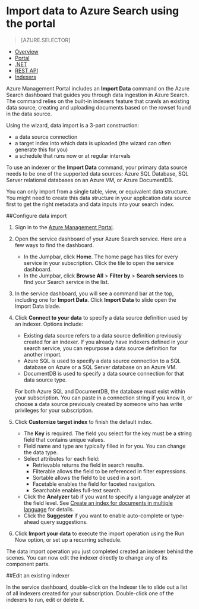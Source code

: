 <properties
	pageTitle="Import data to Azure Search using the portal | Windows Azure | Hosted cloud search service"
	description="How to upload data to an index in Azure Search using the portal"
	services="search"
	documentationCenter=""
	authors="HeidiSteen"
	manager="mblythe"
	editor=""
    tags="Azure Management Portal"/>

<tags
	ms.service="search"
	ms.date="11/09/2015"
	wacn.date=""/>

# Import data to Azure Search using the portal
> [AZURE.SELECTOR]
- [Overview](/documentation/articles/search-what-is-data-import)
- [Portal](/documentation/articles/search-import-data-portal)
- [.NET](/documentation/articles/search-import-data-dotnet)
- [REST API](/documentation/articles/search-import-data-rest-api)
- [Indexers](/documentation/articles/search-howto-connecting-azure-sql-database-to-azure-search-using-indexers-2015-02-28)

Azure Management Portal includes an **Import Data** command on the Azure Search dashboard that guides you through data ingestion in Azure Search. The command relies on the built-in indexers feature that crawls an existing data source, creating and uploading documents based on the rowset found in the data source.

Using the wizard, data import is a 3-part construction:

- a data source connection
- a target index into which data is uploaded (the wizard can often generate this for you)
- a schedule that runs now or at regular intervals

To use an indexer or the **Import Data** command, your primary data source needs to be one of the supported data sources: Azure SQL Database, SQL Server relational databases on an Azure VM, or Azure DocumentDB.

You can only import from a single table, view, or equivalent data structure. You might need to create this data structure in your application data source first to get the right metadata and data inputs into your search index.

##Configure data import

1. Sign in to the [Azure Management Portal](https://manage.windowsazure.cn).

2. Open the service dashboard of your Azure Search service. Here are a few ways to find the dashboard.
	- In the Jumpbar, click **Home**. The home page has tiles for every service in your subscription. Click the tile to open the service dashboard.
	- In the Jumpbar, click **Browse All** > **Filter by** > **Search services** to find your Search service in the list.

3. In the service dashboard, you will see a command bar at the top, including one for **Import Data**. Click **Import Data** to slide open the Import Data blade.

4. Click **Connect to your data** to specify a data source definition used by an indexer. Options include:
	- 	Existing data source refers to a data source definition previously created for an indexer. If you already have indexers defined in your search service, you can repurpose a data source definition for another import.
	- 	Azure SQL is used to specify a data source connection to a SQL database on Azure or a  SQL Server database on an Azure VM. 
	- 	DocumentDB is used to specify a data source connection for that data source type. 

   For both Azure SQL and DocumentDB, the database must exist within your subscription. You can paste in a connection string if you know it, or choose a data source previously created by someone who has write privileges for your subscription.

5. Click **Customize target index** to finish the default index.
	- The **Key** is required. The field you select for the key must be a string field that contains unique values.
	- Field name and type are typically filled in for you. You can change the data type.
	- Select attributes for each field:
		- Retrievable returns the field in search results.
		- Filterable allows the field to be referenced in filter expressions.
		- Sortable allows the field to be used in a sort.
		- Facetable enables the field for faceted navigation.
		- Searchable enables full-text search.
	- Click the **Analyzer** tab if you want to specify a language analyzer at the field level. See [Create an index for documents in multiple language](/documentation/articles/search-language-support) for details.
	- Click the **Suggester** if you want to enable auto-complete or type-ahead query suggestions.

6. Click **Import your data** to execute the import operation using the Run Now option, or set up a recurring schedule.

The data import operation you just completed created an indexer behind the scenes. You can now edit the indexer directly to change any of its component parts.
	
##Edit an existing indexer

In the service dashboard, double-click on the Indexer tile to slide out a list of all indexers created for your subscription. Double-click one of the indexers to run, edit or delete it.
